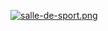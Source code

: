 [![salle-de-sport.png](https://i.postimg.cc/D0bbNYZv/salle-de-sport.png)](https://postimg.cc/RJ4F6dKy)
